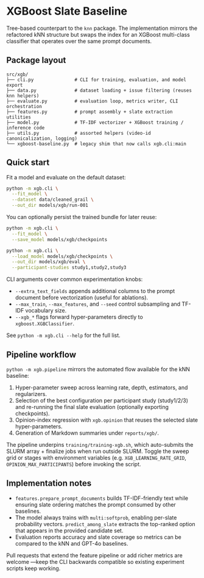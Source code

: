 # XGBoost Slate Baseline

Tree-based counterpart to the `knn` package. The implementation mirrors the
refactored kNN structure but swaps the index for an XGBoost multi-class
classifier that operates over the same prompt documents.

## Package layout

```
src/xgb/
├── cli.py               # CLI for training, evaluation, and model export
├── data.py              # dataset loading + issue filtering (reuses knn helpers)
├── evaluate.py          # evaluation loop, metrics writer, CLI orchestration
├── features.py          # prompt assembly + slate extraction utilities
├── model.py             # TF-IDF vectorizer + XGBoost training / inference code
├── utils.py             # assorted helpers (video-id canonicalization, logging)
└── xgboost-baseline.py  # legacy shim that now calls xgb.cli:main
```

## Quick start

Fit a model and evaluate on the default dataset:

```bash
python -m xgb.cli \
  --fit_model \
  --dataset data/cleaned_grail \
  --out_dir models/xgb/run-001
```

You can optionally persist the trained bundle for later reuse:

```bash
python -m xgb.cli \
  --fit_model \
  --save_model models/xgb/checkpoints

python -m xgb.cli \
  --load_model models/xgb/checkpoints \
  --out_dir models/xgb/eval \
  --participant-studies study1,study2,study3
```

CLI arguments cover common experimentation knobs:

- `--extra_text_fields` appends additional columns to the prompt document before
  vectorization (useful for ablations).
- `--max_train`, `--max_features`, and `--seed` control subsampling and TF-IDF
  vocabulary size.
- `--xgb_*` flags forward hyper-parameters directly to `xgboost.XGBClassifier`.

See `python -m xgb.cli --help` for the full list.

## Pipeline workflow

`python -m xgb.pipeline` mirrors the automated flow available for the kNN
baseline:

1. Hyper-parameter sweep across learning rate, depth, estimators, and regularizers.
2. Selection of the best configuration per participant study (study1/2/3) and
   re-running the final slate evaluation (optionally exporting checkpoints).
3. Opinion-index regression with `xgb.opinion` that reuses the selected slate
   hyper-parameters.
4. Generation of Markdown summaries under `reports/xgb/`.

The pipeline underpins `training/training-xgb.sh`, which auto-submits the SLURM
array + finalize jobs when run outside SLURM. Toggle the sweep grid or stages
with environment variables (e.g. `XGB_LEARNING_RATE_GRID`,
`OPINION_MAX_PARTICIPANTS`) before invoking the script.

## Implementation notes

- `features.prepare_prompt_documents` builds TF-IDF-friendly text while ensuring
  slate ordering matches the prompt consumed by other baselines.
- The model always trains with `multi:softprob`, enabling per-slate probability
  vectors. `predict_among_slate` extracts the top-ranked option that appears in
  the provided candidate set.
- Evaluation reports accuracy and slate coverage so metrics can be compared to
  the kNN and GPT-4o baselines.

Pull requests that extend the feature pipeline or add richer metrics are welcome
—keep the CLI backwards compatible so existing experiment scripts keep working.
